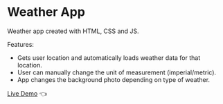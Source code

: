 # Weather App

Weather app created with HTML, CSS and JS.

Features: 

- Gets user location and automatically loads weather data for that location.
- User can manually change the unit of measurement (imperial/metric).
- App changes the background photo depending on type of weather. 



[Live Demo](https://zaiydmala.github.io/weather-app) :point_left:
